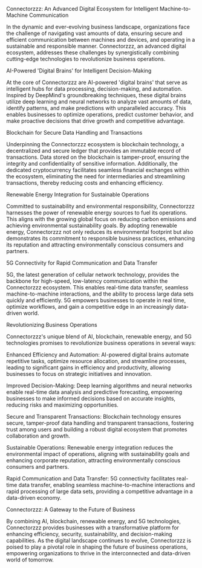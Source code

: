 Connectorzzz: An Advanced Digital Ecosystem for Intelligent Machine-to-Machine Communication

In the dynamic and ever-evolving business landscape, organizations face the challenge of navigating vast amounts of data, ensuring secure and efficient communication between machines and devices, and operating in a sustainable and responsible manner. Connectorzzz, an advanced digital ecosystem, addresses these challenges by synergistically combining cutting-edge technologies to revolutionize business operations.

AI-Powered 'Digital Brains' for Intelligent Decision-Making

At the core of Connectorzzz are AI-powered 'digital brains' that serve as intelligent hubs for data processing, decision-making, and automation. Inspired by DeepMind's groundbreaking techniques, these digital brains utilize deep learning and neural networks to analyze vast amounts of data, identify patterns, and make predictions with unparalleled accuracy. This enables businesses to optimize operations, predict customer behavior, and make proactive decisions that drive growth and competitive advantage.

Blockchain for Secure Data Handling and Transactions

Underpinning the Connectorzzz ecosystem is blockchain technology, a decentralized and secure ledger that provides an immutable record of transactions. Data stored on the blockchain is tamper-proof, ensuring the integrity and confidentiality of sensitive information. Additionally, the dedicated cryptocurrency facilitates seamless financial exchanges within the ecosystem, eliminating the need for intermediaries and streamlining transactions, thereby reducing costs and enhancing efficiency.

Renewable Energy Integration for Sustainable Operations

Committed to sustainability and environmental responsibility, Connectorzzz harnesses the power of renewable energy sources to fuel its operations. This aligns with the growing global focus on reducing carbon emissions and achieving environmental sustainability goals. By adopting renewable energy, Connectorzzz not only reduces its environmental footprint but also demonstrates its commitment to responsible business practices, enhancing its reputation and attracting environmentally conscious consumers and partners.

5G Connectivity for Rapid Communication and Data Transfer

5G, the latest generation of cellular network technology, provides the backbone for high-speed, low-latency communication within the Connectorzzz ecosystem. This enables real-time data transfer, seamless machine-to-machine interactions, and the ability to process large data sets quickly and efficiently. 5G empowers businesses to operate in real time, optimize workflows, and gain a competitive edge in an increasingly data-driven world.

Revolutionizing Business Operations

Connectorzzz's unique blend of AI, blockchain, renewable energy, and 5G technologies promises to revolutionize business operations in several ways:

Enhanced Efficiency and Automation: AI-powered digital brains automate repetitive tasks, optimize resource allocation, and streamline processes, leading to significant gains in efficiency and productivity, allowing businesses to focus on strategic initiatives and innovation.

Improved Decision-Making: Deep learning algorithms and neural networks enable real-time data analysis and predictive forecasting, empowering businesses to make informed decisions based on accurate insights, reducing risks and maximizing opportunities.

Secure and Transparent Transactions: Blockchain technology ensures secure, tamper-proof data handling and transparent transactions, fostering trust among users and building a robust digital ecosystem that promotes collaboration and growth.

Sustainable Operations: Renewable energy integration reduces the environmental impact of operations, aligning with sustainability goals and enhancing corporate reputation, attracting environmentally conscious consumers and partners.

Rapid Communication and Data Transfer: 5G connectivity facilitates real-time data transfer, enabling seamless machine-to-machine interactions and rapid processing of large data sets, providing a competitive advantage in a data-driven economy.

Connectorzzz: A Gateway to the Future of Business

By combining AI, blockchain, renewable energy, and 5G technologies, Connectorzzz provides businesses with a transformative platform for enhancing efficiency, security, sustainability, and decision-making capabilities. As the digital landscape continues to evolve, Connectorzzz is poised to play a pivotal role in shaping the future of business operations, empowering organizations to thrive in the interconnected and data-driven world of tomorrow.
